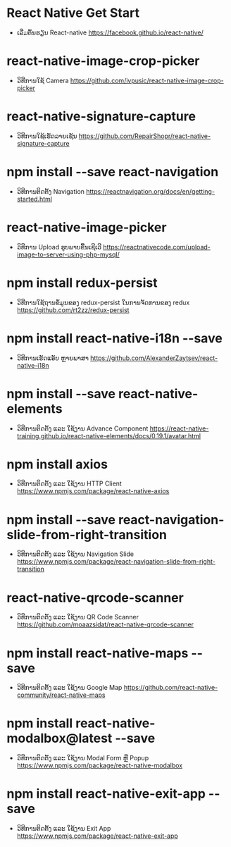 # React Native Get Start
* ເລີ່ມຕົ້ນຮຽນ React-native
https://facebook.github.io/react-native/

# react-native-image-crop-picker
* ວິທີການໃຊ້ Camera
https://github.com/ivpusic/react-native-image-crop-picker

# react-native-signature-capture
* ວິທີການໃຊ້ເຮັດລາຍເຊັນ
https://github.com/RepairShopr/react-native-signature-capture

# npm install --save react-navigation
* ວິທີການຕິດຕັ້ງ Navigation
https://reactnavigation.org/docs/en/getting-started.html

# react-native-image-picker
* ວິທີການ Upload ຮູບພາບຂື້ນເຊີເວີ
https://reactnativecode.com/upload-image-to-server-using-php-mysql/

# npm install redux-persist
* ວິທີການໃຊ້ຖານຂໍ້ມູນຂອງ redux-persist ໃນການຈັດການຂອງ redux
https://github.com/rt2zz/redux-persist

# npm install react-native-i18n --save
* ວິທີການເຮັດແອັບ ຫຼາຍພາສາ
https://github.com/AlexanderZaytsev/react-native-i18n

# npm install --save react-native-elements
* ວິທີການຕິດຕັ້ງ ແລະ ໃຊ້ງານ Advance Component
https://react-native-training.github.io/react-native-elements/docs/0.19.1/avatar.html

# npm install axios
* ວິທີການຕິດຕັ້ງ ແລະ ໃຊ້ງານ HTTP Client
https://www.npmjs.com/package/react-native-axios

# npm install --save react-navigation-slide-from-right-transition
* ວິທີການຕິດຕັ້ງ ແລະ ໃຊ້ງານ Navigation Slide
https://www.npmjs.com/package/react-navigation-slide-from-right-transition

# react-native-qrcode-scanner
* ວິທີການຕິດຕັ້ງ ແລະ ໃຊ້ງານ QR Code Scanner
https://github.com/moaazsidat/react-native-qrcode-scanner

# npm install react-native-maps --save
* ວິທີການຕິດຕັ້ງ ແລະ ໃຊ້ງານ Google Map
https://github.com/react-native-community/react-native-maps

# npm install react-native-modalbox@latest --save
* ວິທີການຕິດຕັ້ງ ແລະ ໃຊ້ງານ Modal Form ຫຼື Popup
https://www.npmjs.com/package/react-native-modalbox

# npm install react-native-exit-app --save
* ວິທີການຕິດຕັ້ງ ແລະ ໃຊ້ງານ Exit App
https://www.npmjs.com/package/react-native-exit-app
